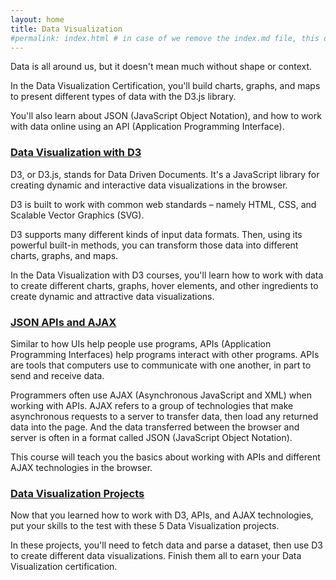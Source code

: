 ```yaml
---
layout: home
title: Data Visualization
#permalink: index.html # in case of we remove the index.md file, this doc will be the index page
---
```


Data is all around us, but it doesn't mean much without shape or context.

In the Data Visualization Certification, you'll build charts, graphs, and maps to present different types of data with the D3.js library.

You'll also learn about JSON (JavaScript Object Notation), and how to work with data online using an API (Application Programming Interface).

### [Data Visualization with D3](./data-visualization-with-d3/README.md)

D3, or D3.js, stands for Data Driven Documents. It's a JavaScript library for creating dynamic and interactive data visualizations in the browser.

D3 is built to work with common web standards – namely HTML, CSS, and Scalable Vector Graphics (SVG).

D3 supports many different kinds of input data formats. Then, using its powerful built-in methods, you can transform those data into different charts, graphs, and maps.

In the Data Visualization with D3 courses, you'll learn how to work with data to create different charts, graphs, hover elements, and other ingredients to create dynamic and attractive data visualizations.

### [JSON APIs and AJAX](./json-apis-and-ajax/README.md)

Similar to how UIs help people use programs, APIs (Application Programming Interfaces) help programs interact with other programs. APIs are tools that computers use to communicate with one another, in part to send and receive data.

Programmers often use AJAX (Asynchronous JavaScript and XML) when working with APIs. AJAX refers to a group of technologies that make asynchronous requests to a server to transfer data, then load any returned data into the page. And the data transferred between the browser and server is often in a format called JSON (JavaScript Object Notation).

This course will teach you the basics about working with APIs and different AJAX technologies in the browser.

### [Data Visualization Projects](./data-visualization-projects/README.md)

Now that you learned how to work with D3, APIs, and AJAX technologies, put your skills to the test with these 5 Data Visualization projects.

In these projects, you'll need to fetch data and parse a dataset, then use D3 to create different data visualizations. Finish them all to earn your Data Visualization certification.
